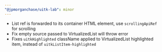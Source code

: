 ```yaml
---
"@jpmorganchase/uitk-lab": minor
---
```


- List ref is forwarded to its container HTML element, use `scrollingApiRef` for scrolling
- Fix empty source passed to VirtualizedList will throw error
- Fixes `uitkHighlighted` className applied to VirtualizedList highlighted item, instead of `uitkListItem-highlighted`

